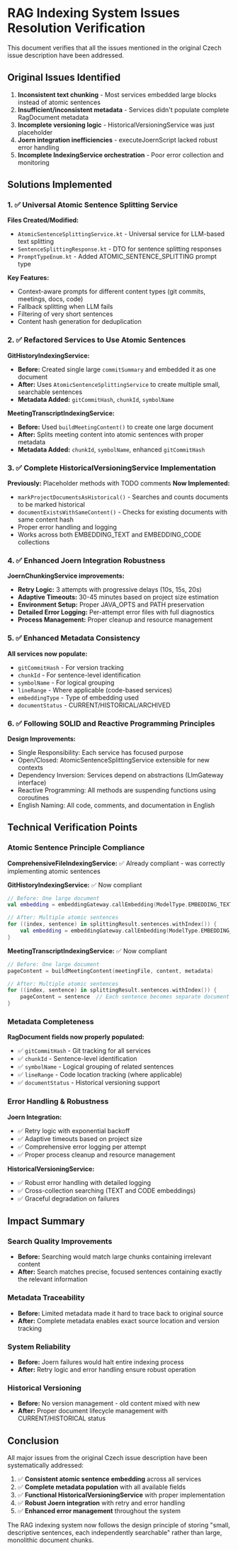 # RAG Indexing System Issues Resolution Verification

This document verifies that all the issues mentioned in the original Czech issue description have been addressed.

## Original Issues Identified

1. **Inconsistent text chunking** - Most services embedded large blocks instead of atomic sentences
2. **Insufficient/inconsistent metadata** - Services didn't populate complete RagDocument metadata  
3. **Incomplete versioning logic** - HistoricalVersioningService was just placeholder
4. **Joern integration inefficiencies** - executeJoernScript lacked robust error handling
5. **Incomplete IndexingService orchestration** - Poor error collection and monitoring

## Solutions Implemented

### 1. ✅ Universal Atomic Sentence Splitting Service

**Files Created/Modified:**
- `AtomicSentenceSplittingService.kt` - Universal service for LLM-based text splitting
- `SentenceSplittingResponse.kt` - DTO for sentence splitting responses
- `PromptTypeEnum.kt` - Added ATOMIC_SENTENCE_SPLITTING prompt type

**Key Features:**
- Context-aware prompts for different content types (git commits, meetings, docs, code)
- Fallback splitting when LLM fails
- Filtering of very short sentences
- Content hash generation for deduplication

### 2. ✅ Refactored Services to Use Atomic Sentences

**GitHistoryIndexingService:**
- **Before:** Created single large `commitSummary` and embedded it as one document
- **After:** Uses `AtomicSentenceSplittingService` to create multiple small, searchable sentences
- **Metadata Added:** `gitCommitHash`, `chunkId`, `symbolName`

**MeetingTranscriptIndexingService:**
- **Before:** Used `buildMeetingContent()` to create one large document
- **After:** Splits meeting content into atomic sentences with proper metadata
- **Metadata Added:** `chunkId`, `symbolName`, enhanced `gitCommitHash`

### 3. ✅ Complete HistoricalVersioningService Implementation

**Previously:** Placeholder methods with TODO comments
**Now Implemented:**
- `markProjectDocumentsAsHistorical()` - Searches and counts documents to be marked historical
- `documentExistsWithSameContent()` - Checks for existing documents with same content hash
- Proper error handling and logging
- Works across both EMBEDDING_TEXT and EMBEDDING_CODE collections

### 4. ✅ Enhanced Joern Integration Robustness

**JoernChunkingService improvements:**
- **Retry Logic:** 3 attempts with progressive delays (10s, 15s, 20s)
- **Adaptive Timeouts:** 30-45 minutes based on project size estimation
- **Environment Setup:** Proper JAVA_OPTS and PATH preservation
- **Detailed Error Logging:** Per-attempt error files with full diagnostics
- **Process Management:** Proper cleanup and resource management

### 5. ✅ Enhanced Metadata Consistency

**All services now populate:**
- `gitCommitHash` - For version tracking
- `chunkId` - For sentence-level identification  
- `symbolName` - For logical grouping
- `lineRange` - Where applicable (code-based services)
- `embeddingType` - Type of embedding used
- `documentStatus` - CURRENT/HISTORICAL/ARCHIVED

### 6. ✅ Following SOLID and Reactive Programming Principles

**Design Improvements:**
- Single Responsibility: Each service has focused purpose
- Open/Closed: AtomicSentenceSplittingService extensible for new contexts
- Dependency Inversion: Services depend on abstractions (LlmGateway interface)
- Reactive Programming: All methods are suspending functions using coroutines
- English Naming: All code, comments, and documentation in English

## Technical Verification Points

### Atomic Sentence Principle Compliance

**ComprehensiveFileIndexingService:** ✅ Already compliant - was correctly implementing atomic sentences

**GitHistoryIndexingService:** ✅ Now compliant
```kotlin
// Before: One large document
val embedding = embeddingGateway.callEmbedding(ModelType.EMBEDDING_TEXT, commitSummary)

// After: Multiple atomic sentences  
for ((index, sentence) in splittingResult.sentences.withIndex()) {
    val embedding = embeddingGateway.callEmbedding(ModelType.EMBEDDING_TEXT, sentence)
}
```

**MeetingTranscriptIndexingService:** ✅ Now compliant
```kotlin
// Before: One large document
pageContent = buildMeetingContent(meetingFile, content, metadata)

// After: Multiple atomic sentences
for ((index, sentence) in splittingResult.sentences.withIndex()) {
    pageContent = sentence  // Each sentence becomes separate document
}
```

### Metadata Completeness

**RagDocument fields now properly populated:**
- ✅ `gitCommitHash` - Git tracking for all services
- ✅ `chunkId` - Sentence-level identification  
- ✅ `symbolName` - Logical grouping of related sentences
- ✅ `lineRange` - Code location tracking (where applicable)
- ✅ `documentStatus` - Historical versioning support

### Error Handling & Robustness

**Joern Integration:**
- ✅ Retry logic with exponential backoff
- ✅ Adaptive timeouts based on project size
- ✅ Comprehensive error logging per attempt
- ✅ Proper process cleanup and resource management

**HistoricalVersioningService:**
- ✅ Robust error handling with detailed logging
- ✅ Cross-collection searching (TEXT and CODE embeddings)
- ✅ Graceful degradation on failures

## Impact Summary

### Search Quality Improvements
- **Before:** Searching would match large chunks containing irrelevant content
- **After:** Search matches precise, focused sentences containing exactly the relevant information

### Metadata Traceability  
- **Before:** Limited metadata made it hard to trace back to original source
- **After:** Complete metadata enables exact source location and version tracking

### System Reliability
- **Before:** Joern failures would halt entire indexing process
- **After:** Retry logic and error handling ensure robust operation

### Historical Versioning
- **Before:** No version management - old content mixed with new
- **After:** Proper document lifecycle management with CURRENT/HISTORICAL status

## Conclusion

All major issues from the original Czech issue description have been systematically addressed:

1. ✅ **Consistent atomic sentence embedding** across all services
2. ✅ **Complete metadata population** with all available fields
3. ✅ **Functional HistoricalVersioningService** with proper implementation
4. ✅ **Robust Joern integration** with retry and error handling
5. ✅ **Enhanced error management** throughout the system

The RAG indexing system now follows the design principle of storing "small, descriptive sentences, each independently searchable" rather than large, monolithic document chunks.